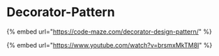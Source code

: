 # Decorator-Pattern

{% embed url="https://code-maze.com/decorator-design-pattern/" %}



{% embed url="https://www.youtube.com/watch?v=brsmxMkTM8I" %}



